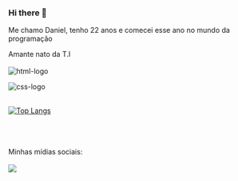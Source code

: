 ### Hi there 👋
Me chamo Daniel, tenho 22 anos e comecei esse ano no mundo da programação

Amante nato da T.I
<br>
<br>
   <img src="https://img.shields.io/badge/HTML5-E34F26?style=for-the-badge&logo=html5&logoColor=white" alt="html-logo" />
<br>

   <img src="https://img.shields.io/badge/CSS3-1572B6?style=for-the-badge&logo=css3&logoColor=white" alt="css-logo" />
   <br>
   <br>
   
   [![Top Langs](https://github-readme-stats.vercel.app/api/top-langs/?username=DanielCampos214)](https://github.com/anuraghazra/github-readme-stats)

<br>
<br>

<br>
Minhas mídias sociais:
<br>
<br>
<a href="https://www.instagram.com/daniel.s.s.camposs/"> <img src="https://img.shields.io/badge/Instagram-E4405F?style=for-the-badge&logo=instagram&logoColor=white" /> </a>
